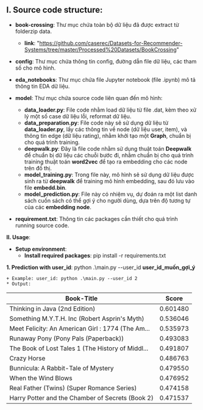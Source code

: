 ## **I.  Source code structure:**
  - **book-crossing**: Thư mục chứa toàn bộ dữ liệu đã được extract từ folderzip data.
    + **link**: "https://github.com/caserec/Datasets-for-Recommender-Systems/tree/master/Processed%20Datasets/BookCrossing"

  - **config**: Thư mục chứa thông tin config, đường dẫn file dữ liệu, các tham số cho mô hình.

  - **eda_notebooks**: Thư mục chứa file Jupyter notebook (file .ipynb) mô tả thông tin EDA dữ liệu.

  - **model**: Thư mục chứa source code liên quan đến mô hình:
    + **data_loader.py**: File code nhằm load dữ liệu từ file .dat, kèm theo xử lý một số case dữ liệu lỗi, reformat dữ liệu.
    + **data_preparation.py**: File code này sẽ sử dụng dữ liệu từ **data_loader.py**, lấy các thông tin về node (dữ liệu user, item), và thông tin edge (dữ liệu rating), nhằm khởi tạo một **Graph**, chuẩn bị cho quá trình training.
    + **deepwalk.py**: Đây là file code nhằm sử dụng thuật toán **Deepwalk** để chuẩn bị dữ liệu các chuỗi bước đi, nhằm chuẩn bị cho quá trình training thuật toán **word2vec** để tạo ra embedding cho các node trên đồ thị.
    + **model_training.py**: Trong file này, mô hình sẽ sử dụng dữ liệu được sinh ra từ **deepwalk** để training mô hình embedding, sau đó lưu vào file **embedd.bin**.
    + **model_prediction.py**: File này có nhiệm vụ, dự đoán ra một list danh sách cuốn sách có thể gợi ý cho người dùng, dựa trên độ tương tự của các **embedding node**.
  - **requirement.txt**: Thông tin các packages cần thiết cho quá trình running source code.

**II. Usage**:
  - **Setup environment**:  
    + **Install required packages**: pip install -r requirements.txt
    
  **1. Prediction with user_id**: python .\main.py --user_id **user_id_muốn_gợi_ý**

    + Example: user_id: python .\main.py --user_id 2
    * Output: 

  | Book-Title                                        | Score   |
  |---------------------------------------------------|---------|
  | Thinking in Java (2nd Edition)                    | 0.601480| 
  | Something M.Y.T.H. Inc (Robert Asprin's Myth)     |0.536046|
  | Meet Felicity: An American Girl : 1774 (The Am... |0.535973|
| Runaway Pony (Pony Pals (Paperback))              |0.493083|
| The Book of Lost Tales 1 (The History of Middl... |0.491807|
 | Crazy Horse                                       | 0.486763  |
 | Bunnicula: A Rabbit-Tale of Mystery               |0.479550|
  | When the Wind Blows                               |0.476952|
   | Real Father (Twins) (Super Romance Series)        |0.474158|
 | Harry Potter and the Chamber of Secrets (Book 2)  |0.471537|


